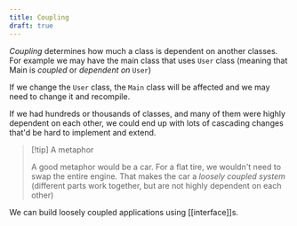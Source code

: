 ```yaml
---
title: Coupling
draft: true
---
```


_Coupling_ determines how much a class is dependent on another classes. For example we may have the main class that uses `User` class (meaning that Main is _coupled_ or _dependent on_ `User`)

If we change the `User` class, the `Main` class will be affected and we may need to change it and recompile.

If we had hundreds or thousands of classes, and many of them were highly dependent on each other, we could end up with lots of cascading changes that'd be hard to implement and extend.

> [!tip] A metaphor
>
> A good metaphor would be a car. For a flat tire, we wouldn't need to swap the entire engine. That makes the car a _loosely coupled system_ (different parts work together, but are not highly dependent on each other)

We can build loosely coupled applications using [[interface]]s.
